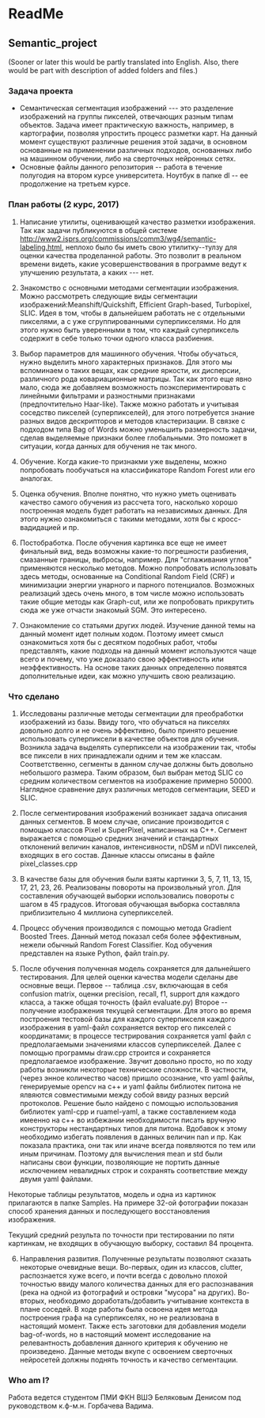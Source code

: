 # ReadMe
## Semantic_project
(Sooner or later this would be partly translated into English. Also, there would be part with description of added folders and files.)
### Задача проекта
* Семантическая сегментация изображений --- это разделение изображений на группы пикселей, отвечающих разным типам объектов. Задача имеет практическую важность, например, в картографии, позволяя упростить процесс разметки карт. На данный момент существуют различные решения этой задачи, в основном основанные на применении различных подходов, основанных либо на машинном обучении, либо на сверточных нейронных сетях.
* Основные файлы данного репозитория -- работа в течение полугодия на втором курсе университета. Ноутбук в папке dl -- ее продолжение на третьем курсе.

### План работы (2 курс, 2017)

1) Написание утилиты, оценивающей качество разметки изображения.
Так как задачи публикуются в общей системе http://www2.isprs.org/commissions/comm3/wg4/semantic-labeling.html, неплохо было бы иметь свою утилитку--тулзу для оценки качества проделанной работы. Это позволит в реальном времени видеть, какие усовершенствования в программе ведут к улучшению результата, а каких --- нет.

2) Знакомство с основными методами сегментации изображения.
Можно рассмотреть следующие виды сегментации изображений:Meanshift/Quickshift, Efficient Graph-based, Turbopixel, SLIC. Идея в том, чтобы в дальнейшем работать не с отдельными пикселями, а с уже сгруппированными суперпикселями. Но для этого нужно быть уверенными в том, что каждый суперпиксель содержит в себе только точки одного класса разбиения. 

3) Выбор параметров для машинного обучения.
Чтобы обучаться, нужно выделить много характерных признаков. Для этого мы вспоминаем о таких вещах, как средние яркости, их дисперсии, различного рода ковариационные матрицы. Так как этого еще явно мало, сюда же добавляем возможность поэкспериментировать с линейными фильтрами и разностными признаками (предпочтительно Haar-like). Также можно работать и учитывая соседство пикселей (суперпикселей), для этого потребуется знание разных видов дескрипторов и методов кластеризации. В связке с подходом типа Bag of Words можно уменьшить размерность задачи, сделав выделяемые признаки более глобальными. Это поможет в ситуации, когда данных для обучения не так много.

4) Обучение.
Когда какие-то признакми уже выделены, можно попробовать пообучаться на классификаторе Random Forest или его аналогах.

5) Оценка обучения.
Вполне понятно, что нужно уметь оценивать качество самого обучения из рассчета того, насколько хорошо построенная модель будет работать на независимых данных. Для этого нужно ознакомиться с такими методами, хотя бы с кросс-вадидацией и пр.

6) Постобработка.
После обучения картинка все еще не имеет финальный вид, ведь возможны какие-то погрешности разбиения, смазанные границы, выбросы, например. Для "сглаживания углов" применяются несколько методов. Можно попробовать использовать здесь методы, основанные на Conditional Random Field (CRF) и минимизации энергии унарного и парного потенциалов. Возможных реализаций здесь очень много, в том числе можно использовать такие общие методы как Graph-cut, или же попробовать прикрутить сюда же уже отчасти знакомый SGM. Это интересено.

7) Ознакомление со статьями других людей.
Изучение данной темы на данный момент идет полным ходом. Поэтому имеет смысл ознакомиться хотя бы с десятком подобных работ, чтобы представлять, какие подходы на данный момент используются чаще всего и почему, что уже доказало свою эффективность или неэффективность. На основе таких данных определенно появятся дополнительные идеи, как можно улучшить свою реализацию. 

### Что сделано

1) Исследованы различные методы сегментации для преобработки изображений из базы. Ввиду того, что обучаться на пикселях довольно долго и не очень эффективно, было принято решение использовать суперпиксели в качестве объектов для обучения. Возникла задача выделять суперпиксели на изображении так, чтобы все пиксели в них принадлежали одним и тем же классам. Соответственно, сегменты в данном случае должны быть довольно небольшого размера. Таким образом, был выбран метод SLIC со средним количеством сегментов на изображение примерно 50000. Наглядное сравнение двух различных методов сегментации, SEED и SLIC.

2) После сегментирования изображений возникает задача описания данных сегментов. В моем случае, описание производится с помощью классов Pixel и SuperPixel, написанных на C++. Сегмент выражается с помощью средних значений и стандартных отклонений величин каналов, интенсивности, nDSM и nDVI пикселей, входящих в его состав. Данные классы описаны в файле pixel_classes.cpp

3) В качестве базы для обучения были взяты картинки 3, 5, 7, 11, 13, 15, 17, 21, 23, 26. Реализованы повороты на произвольный угол. Для составления обучающей выборки использовались повороты с шагом в 45 градусов. Итоговая обучающая выборка составляла приблизительно 4 миллиона суперпикселей.

4) Процесс обучения производился с помощью метода Gradient Boosted Trees. Данный метод показал себя более эффективным, нежели обычный Random Forest Classifier. Код обучения представлен на языке Python, файл train.py. 

5) После обучения полученная модель сохраняется для дальнейшего тестирования. Для целей оценки качества модели сделаны две основные вещи. Первое -- таблица .csv, включающая в себя confusion matrix, оценки precision, recall, f1, support для каждого класса, а также общая точность (файл evaluate.py) Второе -- получение изображения текущей сегментации. Для этого во время построения тестовой базы для каждого суперпикселя каждого изображения в yaml-файл сохраняется вектор его пикселей с координатами; в процессе тестрирования сохраняется yaml файл с предполагаемыми значениями классов суперпикселей. Далее с помощью программы draw.cpp строится и сохраняется предполагаемое изображение. Звучит довольно просто, но по ходу работы возникли некоторые технические сложности. В частности, (через энное количество часов) пришло осознание, что yaml файлы, генерируемые opencv на c++ и yaml файлы библиотек питона не ялвяются совместимыми между собой ввиду разных версий протоколов. Решение было найдено с помощью использования библиотек yaml-cpp и ruamel-yaml, а также составлением кода имеенно на c++ во избежании необходимости писать вручную конструкторы нестандартных типов для питона. Вдобавок к этому необходимо избегать появления в данных величин nan и пр. Как показала практика, они так или иначе всегда появляются по тем или иным причинам. Поэтому для вычисления mean и std были написаны свои функции, позволяющие не портить данные исключением невалидных строк и сохранять соответствие между двумя yaml файлами.

Некоторые таблицы результатов, модель и одна из картинок прилагаются в папке Samples. На примере 32-ой фотографии показан способ хранения данных и последующего восстановления изображения.

Текущий средний результа по точности при тестировании по пяти картинкам, не входящих в обучающую выборку, составил 84 процента.  

6) Направления развития. Полученные результаты позволяют сказать некоторые очевидные вещи. Во-первых, один из классов, clutter, распознается хуже всего, и почти всегда с довольно плохой точностью ввиду малого количества данных для его распознавания (река на одной из фотографий и островки "мусора" на других). Во-вторых, необходимо доработать/добавить учитывание контекста в плане соседей. В ходе работы была освоена идея метода построения графа на суперпикселях, но не реализована в настоящий момент. Также есть заготовки для добавления модели bag-of-words, но в настоящий момент исследование на релевантность добавления данного критерия к обучению не произведено. Данные методы вкупе с освоением сверточных нейросетей должны поднять точность и качество сегментации.   

### Who am I?
Работа ведется студентом ПМИ ФКН ВШЭ Беляковым Денисом под руководством к.ф-м.н. Горбачева Вадима. 

